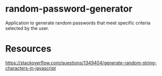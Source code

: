 # random-password-generator
Application to generate random passwords that meet specific criteria selected by the user. 

# Resources

https://stackoverflow.com/questions/1349404/generate-random-string-characters-in-javascript


